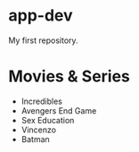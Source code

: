 # app-dev
My first repository.
# Movies & Series
- Incredibles
- Avengers End Game
- Sex Education
- Vincenzo 
- Batman
